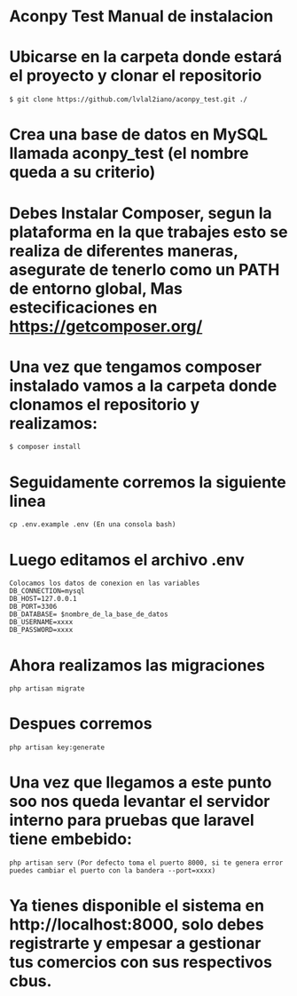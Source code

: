 # Aconpy Test Manual de instalacion

# Ubicarse en la carpeta donde estará el proyecto y clonar el repositorio
    $ git clone https://github.com/lvlal2iano/aconpy_test.git ./

# Crea una base de datos en MySQL llamada aconpy_test (el nombre queda a su criterio)

# Debes Instalar Composer, segun la plataforma en la que trabajes esto se realiza de diferentes maneras, asegurate de tenerlo como un PATH de entorno global, Mas estecificaciones en https://getcomposer.org/

# Una vez que tengamos composer instalado vamos a la carpeta donde clonamos el repositorio y realizamos:
    $ composer install

# Seguidamente corremos la siguiente linea
    cp .env.example .env (En una consola bash)

# Luego editamos el archivo .env
    Colocamos los datos de conexion en las variables
    DB_CONNECTION=mysql
    DB_HOST=127.0.0.1
    DB_PORT=3306
    DB_DATABASE= $nombre_de_la_base_de_datos
    DB_USERNAME=xxxx
    DB_PASSWORD=xxxx

# Ahora realizamos las migraciones
    php artisan migrate

# Despues corremos 
    php artisan key:generate

# Una vez que llegamos a este punto soo nos queda levantar el servidor interno para pruebas que laravel tiene embebido:
    php artisan serv (Por defecto toma el puerto 8000, si te genera error puedes cambiar el puerto con la bandera --port=xxxx)

# Ya tienes disponible el sistema en http://localhost:8000, solo debes registrarte y empesar a gestionar tus comercios con sus respectivos cbus.
